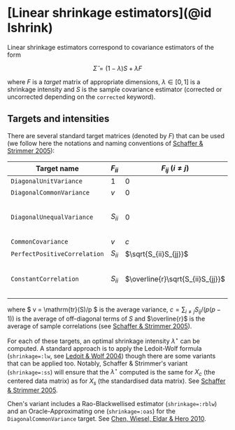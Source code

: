 # [Linear shrinkage estimators](@id lshrink)

Linear shrinkage estimators correspond to covariance estimators of the form

```math
\hat\Sigma = (1-\lambda)S + \lambda F
```

where $F$ is a *target* matrix of appropriate dimensions, $\lambda\in[0,1]$ is a shrinkage intensity and $S$ is the sample covariance estimator (corrected or uncorrected depending on the `corrected` keyword).

## Targets and intensities

There are several standard target matrices (denoted by $F$) that can be used (we follow here the notations and naming conventions of [Schaffer & Strimmer 2005](https://strimmerlab.github.io/publications/journals/shrinkcov2005.pdf)):


| Target name | $F_{ii}$     | $F_{ij}$ ($i\neq j$) | Comment   |
| ------------ | ------------ | ------------         | --------- |
| `DiagonalUnitVariance`| $1$ | $0$ | $F = \mathbf I$ |
| `DiagonalCommonVariance`| $v$ | 0 | $F = v\mathbf I$ |
| `DiagonalUnequalVariance` | $S_{ii}$ | 0 | $F = \mathrm{diag}(S)$, very common |
| `CommonCovariance` | $v$ | $c$ | |
| `PerfectPositiveCorrelation` | $S_{ii}$ | $\sqrt{S_{ii}S_{jj}}$ | |
| `ConstantCorrelation` | $S_{ii}$ | $\overline{r}\sqrt{S_{ii}S_{jj}}$ | used in [Ledoit & Wolf 2004](http://www.ledoit.net/honey.pdf) |


where $ v = \mathrm{tr}(S)/p $ is the average variance, $c = \sum_{i\neq j} S_{ij}/(p(p-1))$ is the average of off-diagonal terms of $S$ and $\overline{r}$ is the average of sample correlations (see [Schaffer & Strimmer 2005](https://strimmerlab.github.io/publications/journals/shrinkcov2005.pdf)).

For each of these targets, an optimal shrinkage intensity $\lambda^\star$ can be computed.
A standard approach is to apply the Ledoit-Wolf formula (`shrinkage=:lw`, see [Ledoit & Wolf 2004](http://www.ledoit.net/honey.pdf)) though there are some variants that can be applied too.
Notably, Schaffer & Strimmer's variant (`shrinkage=:ss`) will ensure that the $\lambda^\star$ computed is the same for $X_c$ (the centered data matrix) as for $X_s$ (the standardised data matrix).
See [Schaffer & Strimmer 2005](https://strimmerlab.github.io/publications/journals/shrinkcov2005.pdf).

Chen's variant includes a Rao-Blackwellised estimator (`shrinkage=:rblw`) and an Oracle-Approximating one (`shrinkage=:oas`) for the `DiagonalCommonVariance` target.
See [Chen, Wiesel, Eldar & Hero 2010](https://arxiv.org/pdf/0907.4698.pdf).
